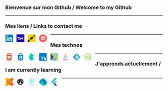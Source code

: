 ### Bienvenue sur mon Github / Welcome to my Github 

---

### Mes liens / Links to contact me

<a  href="https://www.linkedin.com/in/jonathan-heteau/" ><img align="left" alt="linkedIn" width="25px" src="img/linkedin.svg" style="padding-right:11px;" /></a>
<a  href="https://welovedevs.com/app/fr/developer/jonathan-heteau-developpeur-fullstack" ><img align="left" alt="WeLoveDevs" width="25px" src="img/welovedevs.png" style="padding-right:11px;" /></a>
<a  href="https://www.codingame.com/profile/b77a078399bc91ee93c9d6df2ea07ebd314544" ><img align="left" alt="codingame" width="25px" src="img/codingame.png" style="padding-right:11px;" /></a>
<a  href="https://jonathan-heteau.itch.io/" ><img align="left" alt="itch.io" width="25px" src="img/itch.png" style="padding-right:11px;" /></a>

---

### Mes technos  
<a  href="https://wikipedia.org/wiki/HTML5" ><img align="left" alt="Html5" width="25px" src="img/html5.svg" style="padding-right:11px;" /></a>
<a  href="https://wikipedia.org/wiki/CSS3" ><img align="left" alt="Css3" width="25px" src="img/css3.svg" style="padding-right:11px;" /></a>
<a  href="https://bulma.io/" ><img align="left" alt="bulma" width="25px" src="img/bulma.svg" style="padding-right:11px;" /></a>
<a  href="https://www.typescriptlang.org/" ><img align="left" alt="TS" width="25px" src="img/ts.svg" style="padding-right:11px;" /></a>
<a  href="https://elm-lang.org/" ><img align="left" alt="elm" width="25px" src="img/elm.svg" style="padding-right:11px;" /></a>
<a  href="https://www.java.com" ><img align="left" alt="Java" width="25px" src="img/java.svg" style="padding-right:11px;" /></a>
<a  href="https://fsharp.org/" ><img align="left" alt="fsharp" width="25px" src="img/fsharp.svg" style="padding-right:11px;" /></a>
<a  href="https://nodejs.org" ><img align="left" alt="node" width="25px" src="img/nodejs.svg" style="padding-right:11px;" /></a>

---

### J'apprends actuellement / I am currently learning
<a  href="https://haxe.org" ><img align="left" alt="haxe" width="25px" src="img/haxe.svg" style="padding-right:11px;" /></a>
<a  href="https://www.rust-lang.org/" ><img align="left" alt="rust" width="25px" src="img/rust.svg" style="padding-right:11px;" /></a>
<a  href="https://reactjs.org/" ><img align="left" alt="react" width="25px" src="img/react.svg" style="padding-right:11px;" /></a>
<a  href="https://dart.dev/" ><img align="left" alt="dart" width="25px" src="img/dart.svg" style="padding-right:11px;" /></a>
<a  href="https://flutter.dev/" ><img align="left" alt="flutter" width="25px" src="img/flutter.svg" style="padding-right:11px;" /></a>

---
